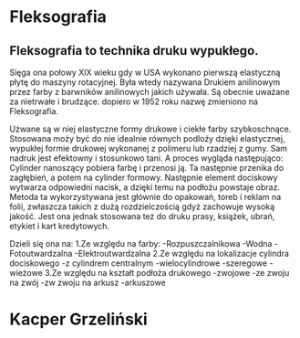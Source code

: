 # Fleksografia

## Fleksografia to technika druku wypukłego.
 Sięga ona połowy XIX wieku gdy w USA wykonano pierwszą elastyczną płytę do maszyny rotacyjnej. Była wtedy nazywana Drukiem anilinowym przez farby z barwników anilinowych jakich używała. Są obecnie uważane za nietrwałe i brudzące. dopiero w 1952 roku nazwę zmieniono na Fleksografia.

 Użwane są w niej elastyczne formy drukowe i ciekłe farby szybkoschnące. Stosowana moży być do nie idealnie równych podloży dzięki elastycznej, wypukłej formie drukowej wykonanej z polimeru lub rzadziej z gumy. Sam nadruk jest efektowny i stosunkowo tani. A proces wygląda następująco:
 Cylinder nanoszący pobiera farbę i przenosi ją.
 Ta następnie przenika do zagłębień, a potem na cylinder formowy.
 Następnie element dociskowy wytwarza odpowiedni nacisk, a dzięki temu na podłożu powstaje obraz.
 Metoda ta wykorzystywana jest głównie do opakowań, toreb i reklam na folii, zwłaszcza takich z dużą rozdzielczością gdyż zachowuje wysoką jakość. Jest ona jednak stosowana też do druku prasy, książek, ubrań, etykiet i kart kredytowych.


 Dzieli się ona na:
 1.Ze względu na farby:
 -Rozpuszczalnikowa
 -Wodna
 -Fotoutwardzalna
 -Elektroutwardzalna
 2.Ze względu na lokalizacje cylindra dociskowego
 -z cylindrem centralnym
 -wielocylindrowe
 -szeregowe
 -wieżowe
 3.Ze względu na kształt podłoża drukowego
 -zwojowe
 -ze zwoju na zwój
 -zw zwoju na arkusz
 -arkuszowe
# 	Kacper Grzeliński
